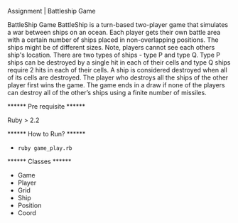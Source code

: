 Assignment | Battleship Game

BattleShip Game
BattleShip is a turn-based two-player game that simulates a war between ships on an ocean.
Each player gets their own battle area with a certain number of ships placed in non-overlapping positions. The
ships might be of different sizes. Note, players cannot see each others ship's location.
There are two types of ships - type P and type Q. Type P ships can be destroyed by a single hit in each of their
cells and type Q ships require 2 hits in each of their cells.
A ship is considered destroyed when all of its cells are destroyed.
The player who destroys all the ships of the other player first wins the game. The game ends in a draw if none of
the players can destroy all of the other’s ships using a finite number of missiles.


****** Pre requisite ******

Ruby > 2.2

****** How to Run? ******

- `ruby game_play.rb`

****** Classes ******

- Game
- Player
- Grid
- Ship
- Position
- Coord
